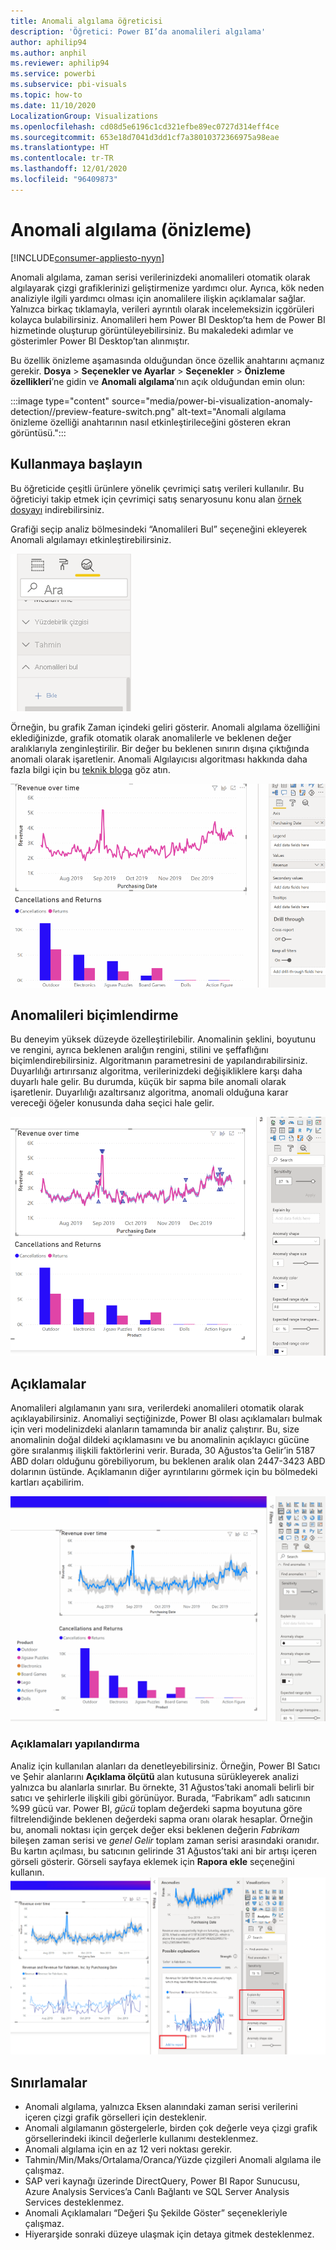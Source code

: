 ```yaml
---
title: Anomali algılama öğreticisi
description: 'Öğretici: Power BI’da anomalileri algılama'
author: aphilip94
ms.author: anphil
ms.reviewer: aphilip94
ms.service: powerbi
ms.subservice: pbi-visuals
ms.topic: how-to
ms.date: 11/10/2020
LocalizationGroup: Visualizations
ms.openlocfilehash: cd08d5e6196c1cd321efbe89ec0727d314eff4ce
ms.sourcegitcommit: 653e18d7041d3dd1cf7a38010372366975a98eae
ms.translationtype: HT
ms.contentlocale: tr-TR
ms.lasthandoff: 12/01/2020
ms.locfileid: "96409873"
---
```

# <a name="anomaly-detection-preview"></a>Anomali algılama (önizleme)

[!INCLUDE[consumer-appliesto-nyyn](../includes/consumer-appliesto-nyyn.md)]    

Anomali algılama, zaman serisi verilerinizdeki anomalileri otomatik olarak algılayarak çizgi grafiklerinizi geliştirmenize yardımcı olur. Ayrıca, kök neden analiziyle ilgili yardımcı olması için anomalilere ilişkin açıklamalar sağlar.  Yalnızca birkaç tıklamayla, verileri ayrıntılı olarak incelemeksizin içgörüleri kolayca bulabilirsiniz. Anomalileri hem Power BI Desktop’ta hem de Power BI hizmetinde oluşturup görüntüleyebilirsiniz. Bu makaledeki adımlar ve gösterimler Power BI Desktop’tan alınmıştır.

Bu özellik önizleme aşamasında olduğundan önce özellik anahtarını açmanız gerekir. **Dosya** > **Seçenekler ve Ayarlar** > **Seçenekler** > **Önizleme özellikleri**’ne gidin ve **Anomali algılama**’nın açık olduğundan emin olun:

:::image type="content" source="media/power-bi-visualization-anomaly-detection//preview-feature-switch.png" alt-text="Anomali algılama önizleme özelliği anahtarının nasıl etkinleştirileceğini gösteren ekran görüntüsü.":::
 
## <a name="get-started"></a>Kullanmaya başlayın
Bu öğreticide çeşitli ürünlere yönelik çevrimiçi satış verileri kullanılır. Bu öğreticiyi takip etmek için çevrimiçi satış senaryosunu konu alan [örnek dosyayı](https://github.com/microsoft/powerbi-desktop-samples/blob/master/Monthly%20Desktop%20Blog%20Samples/2020/2020SU09%20Blog%20Demo%20-%20September.pbix) indirebilirsiniz.

Grafiği seçip analiz bölmesindeki “Anomalileri Bul” seçeneğini ekleyerek Anomali algılamayı etkinleştirebilirsiniz. 

 ![Anomali algılama için giriş noktasını gösteren ekran görüntüsü](media/power-bi-visualization-anomaly-detection/entry-point.png)

 Örneğin, bu grafik Zaman içindeki geliri gösterir. Anomali algılama özelliğini eklediğinizde, grafik otomatik olarak anomalilerle ve beklenen değer aralıklarıyla zenginleştirilir. Bir değer bu beklenen sınırın dışına çıktığında anomali olarak işaretlenir. Anomali Algılayıcısı algoritması hakkında daha fazla bilgi için bu [teknik bloga](https://techcommunity.microsoft.com/t5/ai-customer-engineering-team/overview-of-sr-cnn-algorithm-in-azure-anomaly-detector/ba-p/982798) göz atın.

 ![Anomalilerin nasıl ekleneceğini gösteren ekran görüntüsü](media/power-bi-visualization-anomaly-detection/add-anomalies.gif)
 
## <a name="format-anomalies"></a>Anomalileri biçimlendirme

Bu deneyim yüksek düzeyde özelleştirilebilir. Anomalinin şeklini, boyutunu ve rengini, ayrıca beklenen aralığın rengini, stilini ve şeffaflığını biçimlendirebilirsiniz. Algoritmanın parametresini de yapılandırabilirsiniz.  Duyarlılığı artırırsanız algoritma, verilerinizdeki değişikliklere karşı daha duyarlı hale gelir. Bu durumda, küçük bir sapma bile anomali olarak işaretlenir. Duyarlılığı azaltırsanız algoritma, anomali olduğuna karar vereceği öğeler konusunda daha seçici hale gelir.

 ![Anomalilerin nasıl biçimlendirileceğini gösteren ekran görüntüsü](media/power-bi-visualization-anomaly-detection/format-anomalies.png)
 
## <a name="explanations"></a>Açıklamalar
Anomalileri algılamanın yanı sıra, verilerdeki anomalileri otomatik olarak açıklayabilirsiniz. Anomaliyi seçtiğinizde, Power BI olası açıklamaları bulmak için veri modelinizdeki alanların tamamında bir analiz çalıştırır. Bu, size anomalinin doğal dildeki açıklamasını ve bu anomalinin açıklayıcı gücüne göre sıralanmış ilişkili faktörlerini verir. Burada, 30 Ağustos’ta Gelir’in 5187 ABD doları olduğunu görebiliyorum, bu beklenen aralık olan 2447-3423 ABD dolarının üstünde. Açıklamanın diğer ayrıntılarını görmek için bu bölmedeki kartları açabilirim.

![Açıklamaların nasıl görüntüleneceğini gösteren ekran görüntüsü](media/power-bi-visualization-anomaly-detection/view-explanations.gif)
 
### <a name="configure-explanations"></a>Açıklamaları yapılandırma
Analiz için kullanılan alanları da denetleyebilirsiniz. Örneğin, Power BI Satıcı ve Şehir alanlarını **Açıklama ölçütü** alan kutusuna sürükleyerek analizi yalnızca bu alanlarla sınırlar. Bu örnekte, 31 Ağustos’taki anomali belirli bir satıcı ve şehirlerle ilişkili gibi görünüyor. Burada, “Fabrikam” adlı satıcının %99 gücü var. Power BI, *gücü* toplam değerdeki sapma boyutuna göre filtrelendiğinde beklenen değerdeki sapma oranı olarak hesaplar. Örneğin bu, anomali noktası için gerçek değer eksi beklenen değerin *Fabrikam* bileşen zaman serisi ve *genel Gelir* toplam zaman serisi arasındaki oranıdır. Bu kartın açılması, bu satıcının gelirinde 31 Ağustos’taki ani bir artışı içeren görseli gösterir. Görseli sayfaya eklemek için **Rapora ekle** seçeneğini kullanın.
![Açıklamaların nasıl yapılandırıldığını gösteren ekran görüntüsü](media/power-bi-visualization-anomaly-detection/configure-explanations.png)

## <a name="limitations"></a>Sınırlamalar
- Anomali algılama, yalnızca Eksen alanındaki zaman serisi verilerini içeren çizgi grafik görselleri için desteklenir.
- Anomali algılamanın göstergelerle, birden çok değerle veya çizgi grafik görsellerindeki ikincil değerlerle kullanımı desteklenmez.
- Anomali algılama için en az 12 veri noktası gerekir.
- Tahmin/Min/Maks/Ortalama/Oranca/Yüzde çizgileri Anomali algılama ile çalışmaz.
- SAP veri kaynağı üzerinde DirectQuery, Power BI Rapor Sunucusu, Azure Analysis Services’a Canlı Bağlantı ve SQL Server Analysis Services desteklenmez.
- Anomali Açıklamaları “Değeri Şu Şekilde Göster” seçenekleriyle çalışmaz.
- Hiyerarşide sonraki düzeye ulaşmak için detaya gitmek desteklenmez.
